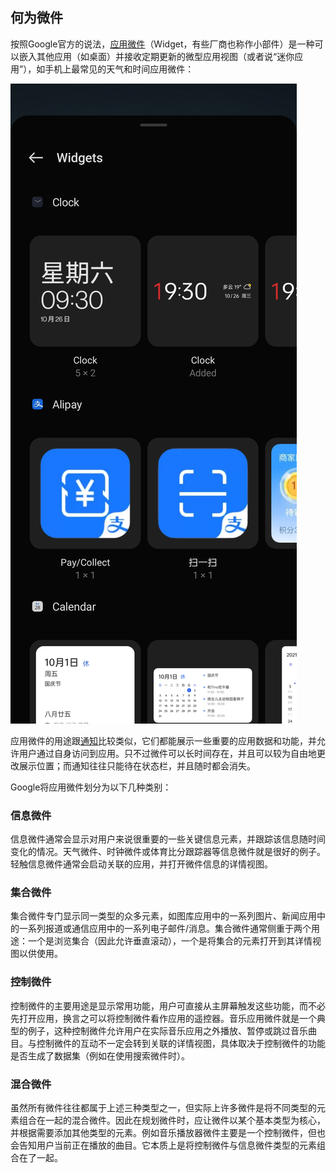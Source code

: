 ## 何为微件

按照Google官方的说法，[应用微件](https://developer.android.google.cn/guide/topics/appwidgets?hl=zh-cn)（Widget，有些厂商也称作小部件）是一种可以嵌入其他应用（如桌面）并接收定期更新的微型应用视图（或者说“迷你应用”），如手机上最常见的天气和时间应用微件：

![](pics/widget1.jpg ':size=50%')

应用微件的用途跟[通知](Android/service?id=通知)比较类似，它们都能展示一些重要的应用数据和功能，并允许用户通过自身访问到应用。只不过微件可以长时间存在，并且可以较为自由地更改展示位置；而通知往往只能待在状态栏，并且随时都会消失。

Google将应用微件划分为以下几种类别：

### 信息微件

信息微件通常会显示对用户来说很重要的一些关键信息元素，并跟踪该信息随时间变化的情况。天气微件、时钟微件或体育比分跟踪器等信息微件就是很好的例子。轻触信息微件通常会启动关联的应用，并打开微件信息的详情视图。

### 集合微件

集合微件专门显示同一类型的众多元素，如图库应用中的一系列图片、新闻应用中的一系列报道或通信应用中的一系列电子邮件/消息。集合微件通常侧重于两个用途：一个是浏览集合（因此允许垂直滚动），一个是将集合的元素打开到其详情视图以供使用。

### 控制微件

控制微件的主要用途是显示常用功能，用户可直接从主屏幕触发这些功能，而不必先打开应用，换言之可以将控制微件看作应用的遥控器。音乐应用微件就是一个典型的例子，这种控制微件允许用户在实际音乐应用之外播放、暂停或跳过音乐曲目。与控制微件的互动不一定会转到关联的详情视图，具体取决于控制微件的功能是否生成了数据集（例如在使用搜索微件时）。

### 混合微件

虽然所有微件往往都属于上述三种类型之一，但实际上许多微件是将不同类型的元素组合在一起的混合微件。因此在规划微件时，应让微件以某个基本类型为核心，并根据需要添加其他类型的元素。例如音乐播放器微件主要是一个控制微件，但也会告知用户当前正在播放的曲目。它本质上是将控制微件与信息微件类型的元素组合在了一起。